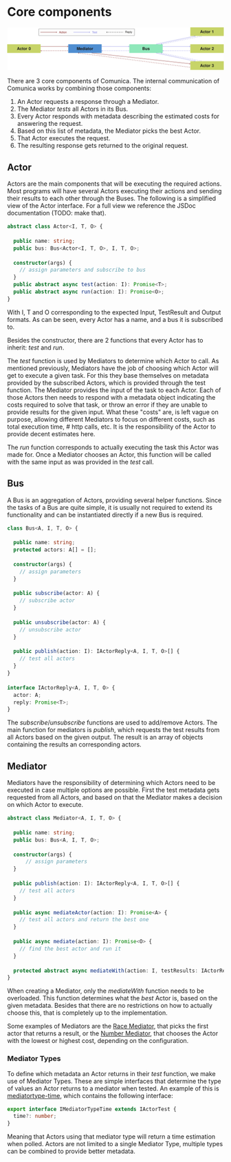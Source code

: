 # Core components

![Communication overview](actor-mediator-bus.svg)

There are 3 core components of Comunica.
The internal communication of Comunica works by combining those components:

1. An Actor requests a response through a Mediator.
2. The Mediator *tests* all Actors in its Bus.
3. Every Actor responds with metadata describing the estimated costs for answering the request.
4. Based on this list of metadata, the Mediator picks the best Actor.
5. That Actor executes the request.
6. The resulting response gets returned to the original request.

## Actor

Actors are the main components that will be executing the required actions.
Most programs will have several Actors executing their actions
and sending their results to each other through the Buses.
The following is a simplified view of the Actor interface.
For a full view we reference the JSDoc documentation (TODO: make that).

```typescript
abstract class Actor<I, T, O> {

  public name: string;
  public bus: Bus<Actor<I, T, O>, I, T, O>;

  constructor(args) {
    // assign parameters and subscribe to bus
  }
  public abstract async test(action: I): Promise<T>;
  public abstract async run(action: I): Promise<O>;
}
```

With I, T and O corresponding to the expected Input, TestResult and Output formats.
As can be seen, every Actor has a name,
and a bus it is subscribed to.

Besides the constructor, there are 2 functions that every Actor has to inherit: *test* and *run*.

The *test* function is used by Mediators to determine which Actor to call.
As mentioned previously, Mediators have the job of choosing
which Actor will get to execute a given task.
For this they base themselves on metadata provided by the subscribed Actors,
which is provided through the test function.
The Mediator provides the input of the task to each Actor.
Each of those Actors then needs to respond with a metadata object
indicating the costs required to solve that task,
or throw an error if they are unable to provide results for the given input.
What these "costs" are, is left vague on purpose,
allowing different Mediators to focus on different costs,
such as total execution time, # http calls, etc.
It is the responsibility of the Actor to provide decent estimates here.

The *run* function corresponds to actually executing the task this Actor was made for.
Once a Mediator chooses an Actor, this function will be called with the same input as was provided
in the *test* call.

## Bus

A Bus is an aggregation of Actors,
providing several helper functions.
Since the tasks of a Bus are quite simple,
it is usually not required to extend its functionality
and can be instantiated directly if a new Bus is required.

```typescript
class Bus<A, I, T, O> {

  public name: string;
  protected actors: A[] = [];

  constructor(args) {
    // assign parameters
  }

  public subscribe(actor: A) {
    // subscribe actor
  }

  public unsubscribe(actor: A) {
    // unsubscribe actor
  }

  public publish(action: I): IActorReply<A, I, T, O>[] {
    // test all actors
  }
}

interface IActorReply<A, I, T, O> {
  actor: A;
  reply: Promise<T>;
}
```

The *subscribe*/*unsubscribe* functions are used to add/remove Actors.
The main function for mediators is *publish*,
which requests the test results from all Actors based on the given output.
The result is an array of objects containing the results an corresponding actors.

## Mediator

Mediators have the responsibility of determining which Actors need to be executed
in case multiple options are possible.
First the test metadata gets requested from all Actors,
and based on that the Mediator makes a decision on which Actor to execute.

```typescript
abstract class Mediator<A, I, T, O> {

  public name: string;
  public bus: Bus<A, I, T, O>;

  constructor(args) {
      // assign parameters
  }

  public publish(action: I): IActorReply<A, I, T, O>[] {
    // test all actors
  }

  public async mediateActor(action: I): Promise<A> {
    // test all actors and return the best one
  }

  public async mediate(action: I): Promise<O> {
    // find the best actor and run it
  }

  protected abstract async mediateWith(action: I, testResults: IActorReply<A, I, T, O>[]): Promise<A>;
}
```

When creating a Mediator, only the *mediateWith* function needs to be overloaded.
This function determines what the *best* Actor is, based on the given metadata.
Besides that there are no restrictions on how to actually choose this,
that is completely up to the implementation.

Some examples of Mediators are the
[Race Mediator](https://github.com/comunica/comunica/tree/master/packages/mediator-race),
that picks the first actor that returns a result,
or the [Number Mediator](https://github.com/comunica/comunica/tree/master/packages/mediator-number),
that chooses the Actor with the lowest or highest cost, depending on the configuration.

### Mediator Types
To define which metadata an Actor returns in their *test* function,
we make use of Mediator Types.
These are simple interfaces that determine the type of values
an Actor returns to a mediator when tested.
An example of this is
[mediatortype-time](https://github.com/comunica/comunica/tree/master/packages/mediatortype-time),
which contains the following interface:

```typescript
export interface IMediatorTypeTime extends IActorTest {
  time?: number;
}
```

Meaning that Actors using that mediator type will return a time estimation when polled.
Actors are not limited to a single Mediator Type,
multiple types can be combined to provide better metadata.
